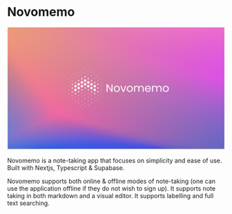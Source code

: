 # Novomemo

<img src="https://raw.githubusercontent.com/portableCoder/Novomemo/master/assets/Banner.png"/>

Novomemo is a note-taking app that focuses on simplicity and ease of use. Built with Nextjs, Typescript & Supabase.

Novomemo supports both online & offline modes of note-taking (one can use the application offline if they do not wish to sign up). It supports note taking in both markdown and a visual editor. It supports labelling and full text searching.

